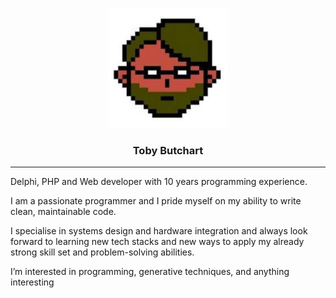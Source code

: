 <p align="center">
    <img src="https://github.com/tobybutchart/tobybutchart.github.io/blob/master/img/icons/android-chrome-192x192.png" alt="Toby Butchart">
</p>
<h3 align="center">Toby Butchart</h3>
<hr>
<p>Delphi, PHP and Web developer with 10 years programming experience.</p>
<p>I am a passionate programmer and I pride myself on my ability to write clean, maintainable code.</p>
<p>I specialise in systems design and hardware integration and always look forward to learning new tech stacks and new ways to apply my already strong skill set and problem-solving abilities.</p>
<p>I’m interested in programming, generative techniques, and anything interesting</p>
